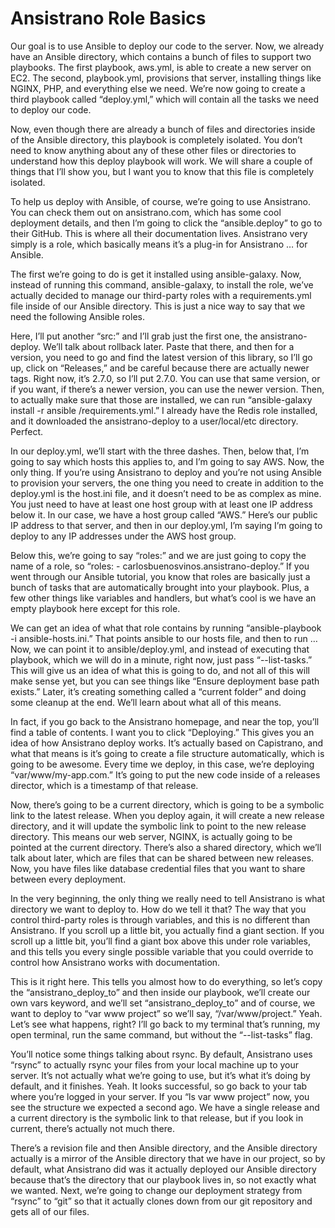 # Ansistrano Role Basics

Our goal is to use Ansible to deploy our code to the server. Now, we already have an Ansible directory, which contains a bunch of files to support two playbooks. The first playbook, aws.yml, is able to create a new server on EC2. The second, playbook.yml, provisions that server, installing things like NGINX, PHP, and everything else we need. We’re now going to create a third playbook called “deploy.yml,” which will contain all the tasks we need to deploy our code.

Now, even though there are already a bunch of files and directories inside of the Ansible directory, this playbook is completely isolated. You don’t need to know anything about any of these other files or directories to understand how this deploy playbook will work. We will share a couple of things that I’ll show you, but I want you to know that this file is completely isolated.

To help us deploy with Ansible, of course, we’re going to use Ansistrano. You can check them out on ansistrano.com, which has some cool deployment details, and then I’m going to click the “ansible.deploy” to go to their GitHub. This is where all their documentation lives. Ansistrano very simply is a role, which basically means it’s a plug-in for Ansistrano … for Ansible.

The first we’re going to do is get it installed using ansible-galaxy. Now, instead of running this command, ansible-galaxy, to install the role, we’ve actually decided to manage our third-party roles with a requirements.yml file inside of our Ansible directory. This is just a nice way to say that we need the following Ansible roles.

Here, I’ll put another “src:” and I’ll grab just the first one, the ansistrano-deploy. We’ll talk about rollback later. Paste that there, and then for a version, you need to go and find the latest version of this library, so I’ll go up, click on “Releases,” and be careful because there are actually newer tags. Right now, it’s 2.7.0, so I’ll put 2.7.0.  You can use that same version, or if you want, if there’s a newer version, you can use the newer version. Then, to actually make sure that those are installed, we can run “ansible-galaxy install -r ansible /requirements.yml.” I already have the Redis role installed, and it downloaded the ansistrano-deploy to a user/local/etc directory. Perfect.

In our deploy.yml, we’ll start with the three dashes. Then, below that, I’m going to say which hosts this applies to, and I’m going to say AWS. Now, the only thing. If you’re using Ansistrano to deploy and you’re not using Ansible to provision your servers, the one thing you need to create in addition to the deploy.yml is the host.ini file, and it doesn’t need to be as complex as mine. You just need to have at least one host group with at least one IP address below it. In our case, we have a host group called “AWS.” Here’s our public IP address to that server, and then in our deploy.yml, I’m saying I’m going to deploy to any IP addresses under the AWS host group.

Below this, we’re going to say “roles:” and we are just going to copy the name of a role, so “roles: - carlosbuenosvinos.ansistrano-deploy.” If you went through our Ansible tutorial, you know that roles are basically just a bunch of tasks that are automatically brought into your playbook. Plus, a few other things like variables and handlers, but what’s cool is we have an empty playbook here except for this role.

We can get an idea of what that role contains by running “ansible-playbook -i ansible-hosts.ini.” That points ansible to our hosts file, and then to run … Now, we can point it to ansible/deploy.yml, and instead of executing that playbook, which we will do in a minute, right now, just pass “--list-tasks.” This will give us an idea of what this is going to do, and not all of this will make sense yet, but you can see things like “Ensure deployment base path exists.” Later, it’s creating something called a “current folder” and doing some cleanup at the end. We’ll learn about what all of this means.

In fact, if you go back to the Ansistrano homepage, and near the top, you’ll find a table of contents. I want you to click “Deploying.” This gives you an idea of how Ansistrano deploy works. It’s actually based on Capistrano, and what that means is it’s going to create a file structure automatically, which is going to be awesome. Every time we deploy, in this case, we’re deploying “var/www/my-app.com.” It’s going to put the new code inside of a releases director, which is a timestamp of that release.

Now, there’s going to be a current directory, which is going to be a symbolic link to the latest release. When you deploy again, it will create a new release directory, and it will update the symbolic link to point to the new release directory. This means our web server, NGINX, is actually going to be pointed at the current directory. There’s also a shared directory, which we’ll talk about later, which are files that can be shared between new releases. Now, you have files like database credential files that you want to share between every deployment.

In the very beginning, the only thing we really need to tell Ansistrano is what directory we want to deploy to. How do we tell it that? The way that you control third-party roles is through variables, and this is no different than Ansistrano. If you scroll up a little bit, you actually find a giant section. If you scroll up a little bit, you’ll find a giant box above this under role variables, and this tells you every single possible variable that you could override to control how Ansistrano works with documentation.

This is it right here. This tells you almost how to do everything, so let’s copy the “ansistrano_deploy_to” and then inside our playbook, we’ll create our own vars keyword, and we’ll set “ansistrano_deploy_to” and of course, we want to deploy to “var www project” so we’ll say, “/var/www/project.” Yeah. Let’s see what happens, right? I’ll go back to my terminal that’s running, my open terminal, run the same command, but without the “--list-tasks” flag.

You’ll notice some things talking about rsync. By default, Ansistrano uses “rsync” to actually rsync your files from your local machine up to your server. It’s not actually what we’re going to use, but it’s what it’s doing by default, and it finishes. Yeah. It looks successful, so go back to your tab where you’re logged in your server. If you “ls var www project” now, you see the structure we expected a second ago. We have a single release and a current directory is the symbolic link to that release, but if you look in current, there’s actually not much there.

There’s a revision file and then Ansible directory, and the Ansible directory actually is a mirror of the Ansible directory that we have in our project, so by default, what Ansistrano did was it actually deployed our Ansible directory because that’s the directory that our playbook lives in, so not exactly what we wanted. Next, we’re going to change our deployment strategy from “rsync” to “git” so that it actually clones down from our git repository and gets all of our files.
